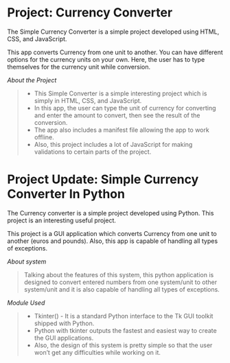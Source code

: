 # Project: Currency Converter 

The Simple Currency Converter is a simple project developed using HTML, CSS, and JavaScript. 

This app converts Currency from one unit to another. 
You can have different options for the currency units on your own. 
Here, the user has to type themselves for the currency unit while conversion.

*About the Project*

> - This Simple Converter is a simple interesting project which is simply in HTML, CSS, and JavaScript. 
> - In this app, the user can type the unit of currency for converting and enter the amount to convert, then see the result of the conversion. 
> - The app also includes a manifest file allowing the app to work offline. 
> - Also, this project includes a lot of JavaScript for making validations to certain parts of the project.
#
#


# Project Update: Simple Currency Converter In Python

The Currency converter is a simple project developed using Python. This project is an interesting useful project.

This project is a GUI application which converts Currency from one unit to another (euros and pounds). Also, this app is capable of handling all types of exceptions. 

*About system*

> Talking about the features of this system, this python application is designed to convert entered numbers from one system/unit to other system/unit and it is also capable of handling all types of exceptions. 

*Module Used* 

> - Tkinter() - It is a standard Python interface to the Tk GUI toolkit shipped with Python. 
> - Python with tkinter outputs the fastest and easiest way to create the GUI applications. 
> - Also, the design of this system is pretty simple so that the user won’t get any difficulties while working on it.
